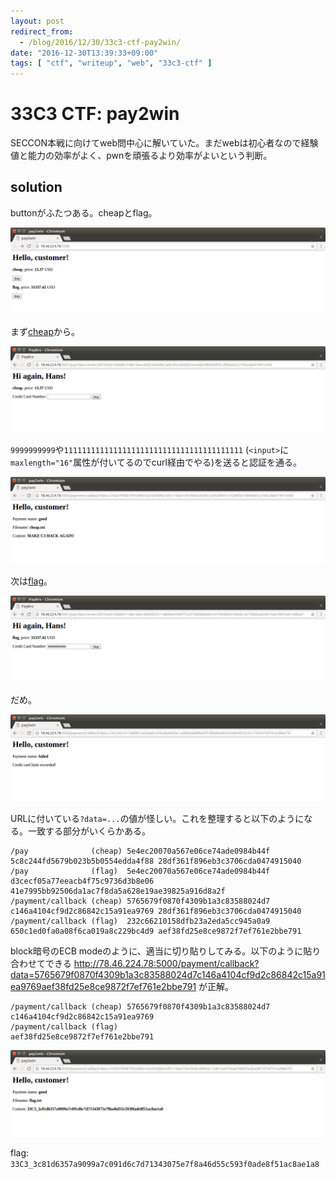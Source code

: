 ```yaml
---
layout: post
redirect_from:
  - /blog/2016/12/30/33c3-ctf-pay2win/
date: "2016-12-30T13:39:33+09:00"
tags: [ "ctf", "writeup", "web", "33c3-ctf" ]
---
```


# 33C3 CTF: pay2win

SECCON本戦に向けてweb問中心に解いていた。まだwebは初心者なので経験値と能力の効率がよく、pwnを頑張るより効率がよいという判断。

## solution

buttonがふたつある。cheapとflag。

![](/blog/2016/12/30/33c3-ctf-pay2win/1.png)

まず[cheap](http://78.46.224.78:5001/pay?data=5e4ec20070a567e0b89c74ab16aecd48f2921d05b607154d3b5b0554edda4f8828df361f896eb3c3706cda0474915040)から。

![](/blog/2016/12/30/33c3-ctf-pay2win/2.png)

`9999999999`や`1111111111111111111111111111111111111111` (`<input>`に`maxlength="16"`属性が付いてるのでcurl経由でやる)を送ると認証を通る。

![](/blog/2016/12/30/33c3-ctf-pay2win/3.png)

次は[flag](http://78.46.224.78:5001/pay?data=5e4ec20070a567e0b89c74ab16aecd48fcaa02c2edf4687f4f75c9736d3b8e0641e7995bb92506da1ac7f8da5a628e19ae39825a916d8a2f)。

![](/blog/2016/12/30/33c3-ctf-pay2win/4.png)

だめ。

![](/blog/2016/12/30/33c3-ctf-pay2win/5.png)

URLに付いている`?data=...`の値が怪しい。これを整理すると以下のようになる。一致する部分がいくらかある。

```
/pay              (cheap) 5e4ec20070a567e06ce74ade0984b44f 5c8c244fd5679b023b5b0554edda4f88 28df361f896eb3c3706cda0474915040
/pay              (flag)  5e4ec20070a567e06ce74ade0984b44f d3cecf05a77eeacb4f75c9736d3b8e06 41e7995bb92506da1ac7f8da5a628e19ae39825a916d8a2f
/payment/callback (cheap) 5765679f0870f4309b1a3c83588024d7 c146a4104cf9d2c86842c15a91ea9769 28df361f896eb3c3706cda0474915040
/payment/callback (flag)  232c66210158dfb23a2eda5cc945a0a9 650c1ed0fa0a08f6ca019a8c229bc4d9 aef38fd25e8ce9872f7ef761e2bbe791
```

block暗号のECB modeのように、適当に切り貼りしてみる。以下のように貼り合わせてできる
<http://78.46.224.78:5000/payment/callback?data=5765679f0870f4309b1a3c83588024d7c146a4104cf9d2c86842c15a91ea9769aef38fd25e8ce9872f7ef761e2bbe791>
が正解。

```
/payment/callback (cheap) 5765679f0870f4309b1a3c83588024d7 c146a4104cf9d2c86842c15a91ea9769
/payment/callback (flag)                                                                    aef38fd25e8ce9872f7ef761e2bbe791
```

![](/blog/2016/12/30/33c3-ctf-pay2win/6.png)

flag: `33C3_3c81d6357a9099a7c091d6c7d71343075e7f8a46d55c593f0ade8f51ac8ae1a8`
